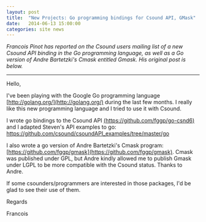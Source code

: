 ```yaml
---
layout: post
title:  "New Projects: Go programming bindings for Csound API, GMask"
date:   2014-06-13 15:00:00
categories: site news 
---
```


*Francois Pinot has reported on the Csound users mailing list of a new Csound API binding in the Go programming language, as well as a Go version of Andre Bartetzki's Cmask entitled Gmask. His original post is below.*

---

Hello,

I've been playing with the Google Go programming language [http://golang.org/](http://golang.org/) during the last few months. I really like this new programming language and I tried to use it with Csound.

I wrote go bindings to the Csound API [(https://github.com/fggp/go-csnd6)](https://github.com/fggp/go-csnd6) and I adapted Steven's API examples to go: [https://github.com/csound/csoundAPI_examples/tree/master/go
](https://github.com/csound/csoundAPI_examples/tree/master/go)

I also wrote a go version of Andre Bartetzki's Cmask program: [https://github.com/fggp/gmask](https://github.com/fggp/gmask). Cmask was published under GPL, but Andre kindly allowed me to publish Gmask under LGPL to be more compatible with the Csound status. Thanks to Andre.

If some csounders/programmers are interested in those packages, I'd be glad to see their use of them.

Regards


Francois
